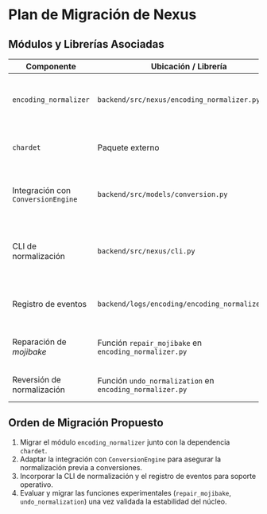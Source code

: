 # Plan de Migración de Nexus

## Módulos y Librerías Asociadas

| Componente | Ubicación / Librería | Clasificación | Notas |
| --- | --- | --- | --- |
| `encoding_normalizer` | `backend/src/nexus/encoding_normalizer.py` | Crítico | Núcleo de normalización de encoding; depende de `chardet`. |
| `chardet` | Paquete externo | Crítico | Utilizado para detección automática de encoding. |
| Integración con `ConversionEngine` | `backend/src/models/conversion.py` | Crítico | Se invoca `normalize_to_utf8` antes de cada conversión de texto. |
| CLI de normalización | `backend/src/nexus/cli.py` | Opcional | Herramienta de línea de comandos para normalizar archivos manualmente. |
| Registro de eventos | `backend/logs/encoding/encoding_normalizer.log` | Opcional | Mantiene trazabilidad de cambios realizados. |
| Reparación de *mojibake* | Función `repair_mojibake` en `encoding_normalizer.py` | Experimental | Heurística para corregir caracteres mal codificados. |
| Reversión de normalización | Función `undo_normalization` en `encoding_normalizer.py` | Experimental | Restaura archivos desde copias de respaldo. |

## Orden de Migración Propuesto

1. Migrar el módulo `encoding_normalizer` junto con la dependencia `chardet`.
2. Adaptar la integración con `ConversionEngine` para asegurar la normalización previa a conversiones.
3. Incorporar la CLI de normalización y el registro de eventos para soporte operativo.
4. Evaluar y migrar las funciones experimentales (`repair_mojibake`, `undo_normalization`) una vez validada la estabilidad del núcleo.

